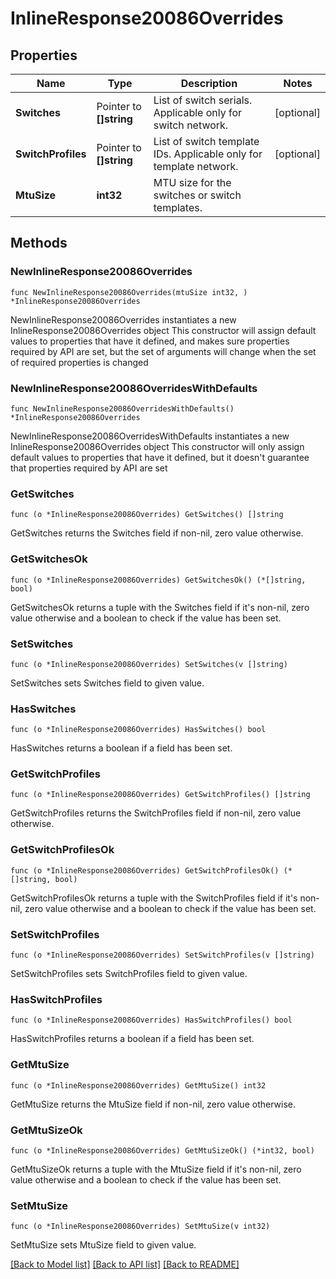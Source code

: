 # InlineResponse20086Overrides

## Properties

Name | Type | Description | Notes
------------ | ------------- | ------------- | -------------
**Switches** | Pointer to **[]string** | List of switch serials. Applicable only for switch network. | [optional] 
**SwitchProfiles** | Pointer to **[]string** | List of switch template IDs. Applicable only for template network. | [optional] 
**MtuSize** | **int32** | MTU size for the switches or switch templates. | 

## Methods

### NewInlineResponse20086Overrides

`func NewInlineResponse20086Overrides(mtuSize int32, ) *InlineResponse20086Overrides`

NewInlineResponse20086Overrides instantiates a new InlineResponse20086Overrides object
This constructor will assign default values to properties that have it defined,
and makes sure properties required by API are set, but the set of arguments
will change when the set of required properties is changed

### NewInlineResponse20086OverridesWithDefaults

`func NewInlineResponse20086OverridesWithDefaults() *InlineResponse20086Overrides`

NewInlineResponse20086OverridesWithDefaults instantiates a new InlineResponse20086Overrides object
This constructor will only assign default values to properties that have it defined,
but it doesn't guarantee that properties required by API are set

### GetSwitches

`func (o *InlineResponse20086Overrides) GetSwitches() []string`

GetSwitches returns the Switches field if non-nil, zero value otherwise.

### GetSwitchesOk

`func (o *InlineResponse20086Overrides) GetSwitchesOk() (*[]string, bool)`

GetSwitchesOk returns a tuple with the Switches field if it's non-nil, zero value otherwise
and a boolean to check if the value has been set.

### SetSwitches

`func (o *InlineResponse20086Overrides) SetSwitches(v []string)`

SetSwitches sets Switches field to given value.

### HasSwitches

`func (o *InlineResponse20086Overrides) HasSwitches() bool`

HasSwitches returns a boolean if a field has been set.

### GetSwitchProfiles

`func (o *InlineResponse20086Overrides) GetSwitchProfiles() []string`

GetSwitchProfiles returns the SwitchProfiles field if non-nil, zero value otherwise.

### GetSwitchProfilesOk

`func (o *InlineResponse20086Overrides) GetSwitchProfilesOk() (*[]string, bool)`

GetSwitchProfilesOk returns a tuple with the SwitchProfiles field if it's non-nil, zero value otherwise
and a boolean to check if the value has been set.

### SetSwitchProfiles

`func (o *InlineResponse20086Overrides) SetSwitchProfiles(v []string)`

SetSwitchProfiles sets SwitchProfiles field to given value.

### HasSwitchProfiles

`func (o *InlineResponse20086Overrides) HasSwitchProfiles() bool`

HasSwitchProfiles returns a boolean if a field has been set.

### GetMtuSize

`func (o *InlineResponse20086Overrides) GetMtuSize() int32`

GetMtuSize returns the MtuSize field if non-nil, zero value otherwise.

### GetMtuSizeOk

`func (o *InlineResponse20086Overrides) GetMtuSizeOk() (*int32, bool)`

GetMtuSizeOk returns a tuple with the MtuSize field if it's non-nil, zero value otherwise
and a boolean to check if the value has been set.

### SetMtuSize

`func (o *InlineResponse20086Overrides) SetMtuSize(v int32)`

SetMtuSize sets MtuSize field to given value.



[[Back to Model list]](../README.md#documentation-for-models) [[Back to API list]](../README.md#documentation-for-api-endpoints) [[Back to README]](../README.md)


